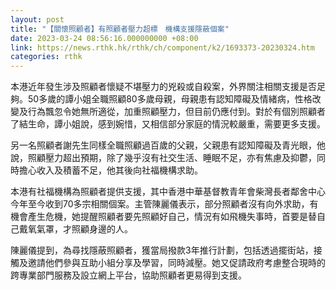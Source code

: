 ```yaml
---
layout: post
title: "【關懷照顧者】有照顧者壓力超標　機構支援隱蔽個案"
date: 2023-03-24 08:56:16.000000000 +08:00
link: https://news.rthk.hk/rthk/ch/component/k2/1693373-20230324.htm
categories: rthk
---
```


本港近年發生涉及照顧者懷疑不堪壓力的兇殺或自殺案，外界關注相關支援是否足夠。50多歲的譚小姐全職照顧80多歲母親，母親患有認知障礙及情緒病，性格改變及行為飄忽令她無所適從，加重照顧壓力，但目前仍應付到。對於有個別照顧者了結生命，譚小姐說，感到婉惜，又相信部分家庭的情況較嚴重，需要更多支援。

另一名照顧者謝先生同樣全職照顧過百歲的父親，父親患有認知障礙及青光眼，他說，照顧壓力超出預期，除了幾乎沒有社交生活、睡眠不足，亦有焦慮及抑鬱，同時擔心收入及積蓄不足，他其後向社福機構求助。

本港有社福機構為照顧者提供支援，其中香港中華基督教青年會柴灣長者鄰舍中心今年至今收到70多宗相關個案。主管陳麗儀表示，部分照顧者沒有向外求助，有機會產生危機，她提醒照顧者要先照顧好自己，情況有如飛機失事時，首要是替自己戴氧氣罩，才照顧身邊的人。

陳麗儀提到，為尋找隱蔽照顧者，獲當局撥款3年推行計劃，包括透過擺街站，接觸及邀請他們參與互助小組分享及學習，同時減壓。她又促請政府考慮整合現時的跨專業部門服務及設立網上平台，協助照顧者更易得到支援。

